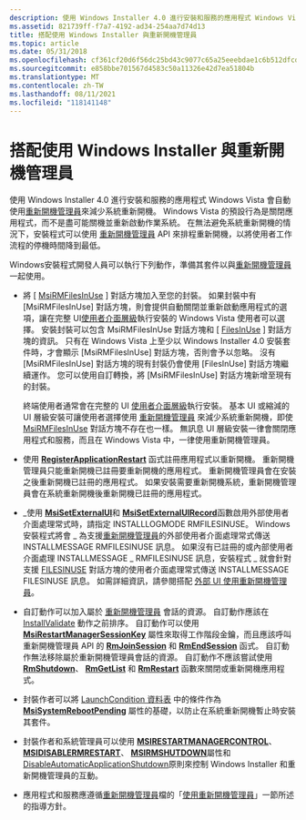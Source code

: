 ```yaml
---
description: 使用 Windows Installer 4.0 進行安裝和服務的應用程式 Windows Vista 會自動使用重新開機管理員來減少系統重新開機。
ms.assetid: 821739ff-f7a7-4192-ad34-254aa7d74d13
title: 搭配使用 Windows Installer 與重新開機管理員
ms.topic: article
ms.date: 05/31/2018
ms.openlocfilehash: cf361cf20d6f56dc25bd43c9077c65a25eeebdae1c6b512dfcde3e756448a7b0
ms.sourcegitcommit: e858bbe701567d4583c50a11326e42d7ea51804b
ms.translationtype: MT
ms.contentlocale: zh-TW
ms.lasthandoff: 08/11/2021
ms.locfileid: "118141148"
---
```

# <a name="using-windows-installer-with-restart-manager"></a>搭配使用 Windows Installer 與重新開機管理員

使用 Windows Installer 4.0 進行安裝和服務的應用程式 Windows Vista 會自動使用[重新開機管理員](../rstmgr/restart-manager-portal.md)來減少系統重新開機。 Windows Vista 的預設行為是關閉應用程式，而不是盡可能關機並重新啟動作業系統。 在無法避免系統重新開機的情況下，安裝程式可以使用 [重新開機管理員](../rstmgr/restart-manager-portal.md) API 來排程重新開機，以將使用者工作流程的停機時間降到最低。

Windows安裝程式開發人員可以執行下列動作，準備其套件以與[重新開機管理員](../rstmgr/restart-manager-portal.md)一起使用。

-   將 [ [MsiRMFilesInUse](msirmfilesinuse-dialog.md) ] 對話方塊加入至您的封裝。 如果封裝中有 [MsiRMFilesInUse] 對話方塊，則會提供自動關閉並重新啟動應用程式的選項，讓在完整 UI[使用者介面層級](user-interface-levels.md)執行安裝的 Windows Vista 使用者可以選擇。 安裝封裝可以包含 MsiRMFilesInUse 對話方塊和 [ [FilesInUse](filesinuse-dialog.md) ] 對話方塊的資訊。 只有在 Windows Vista 上至少以 Windows Installer 4.0 安裝套件時，才會顯示 [MsiRMFilesInUse] 對話方塊，否則會予以忽略。 沒有 [MsiRMFilesInUse] 對話方塊的現有封裝仍會使用 [FilesInUse] 對話方塊繼續運作。 您可以使用自訂轉換，將 [MsiRMFilesInUse] 對話方塊新增至現有的封裝。

    終端使用者通常會在完整的 UI [使用者介面層級](user-interface-levels.md)執行安裝。 基本 UI 或縮減的 UI 層級安裝可讓使用者選擇使用 [重新開機管理員](../rstmgr/restart-manager-portal.md) 來減少系統重新開機，即使 [MsiRMFilesInUse](msirmfilesinuse-dialog.md) 對話方塊不存在也一樣。 無訊息 UI 層級安裝一律會關閉應用程式和服務，而且在 Windows Vista 中，一律使用重新開機管理員。

-   使用 [**RegisterApplicationRestart**](/windows/win32/api/winbase/nf-winbase-registerapplicationrestart) 函式註冊應用程式以重新開機。 重新開機管理員只能重新開機已註冊要重新開機的應用程式。 重新開機管理員會在安裝之後重新開機已註冊的應用程式。 如果安裝需要重新開機系統，重新開機管理員會在系統重新開機後重新開機已註冊的應用程式。
-   \_使用 [**MsiSetExternalUI**](/windows/desktop/api/Msi/nf-msi-msisetexternaluia)和 [**MsiSetExternalUIRecord**](/windows/desktop/api/Msi/nf-msi-msisetexternaluirecord)函數啟用外部使用者介面處理常式時，請指定 INSTALLLOGMODE RMFILESINUSE。 Windows安裝程式將會 \_ 為支援[重新開機管理員](../rstmgr/restart-manager-portal.md)的外部使用者介面處理常式傳送 INSTALLMESSAGE RMFILESINUSE 訊息。 如果沒有已註冊的或內部使用者介面處理 INSTALLMESSAGE \_ RMFILESINUSE 訊息，安裝程式 \_ 就會針對支援 [FILESINUSE](filesinuse-dialog.md) 對話方塊的使用者介面處理常式傳送 INSTALLMESSAGE FILESINUSE 訊息。 如需詳細資訊，請參閱搭配 [外部 UI 使用重新開機管理員](using-restart-manager-with-an-external-ui-.md)。
-   自訂動作可以加入屬於 [重新開機管理員](../rstmgr/restart-manager-portal.md) 會話的資源。 自訂動作應該在 [InstallValidate](installvalidate-action.md) 動作之前排序。 自訂動作可以使用 [**MsiRestartManagerSessionKey**](msirestartmanagersessionkey.md) 屬性來取得工作階段金鑰，而且應該呼叫重新開機管理員 API 的 [**RmJoinSession**](/windows/win32/api/restartmanager/nf-restartmanager-rmjoinsession) 和 [**RmEndSession**](/windows/win32/api/restartmanager/nf-restartmanager-rmendsession) 函式。 自訂動作無法移除屬於重新開機管理員會話的資源。 自訂動作不應該嘗試使用 [**RmShutdown**](/windows/win32/api/restartmanager/nf-restartmanager-rmshutdown)、 [**RmGetList**](/windows/win32/api/restartmanager/nf-restartmanager-rmgetlist) 和 [**RmRestart**](/windows/win32/api/restartmanager/nf-restartmanager-rmrestart) 函數來關閉或重新開機應用程式。
-   封裝作者可以將 [LaunchCondition 資料表](launchcondition-table.md) 中的條件作為 [**MsiSystemRebootPending**](msisystemrebootpending.md) 屬性的基礎，以防止在系統重新開機暫止時安裝其套件。
-   封裝作者和系統管理員可以使用 [**MSIRESTARTMANAGERCONTROL**](msirestartmanagercontrol.md)、 [**MSIDISABLERMRESTART**](msidisablermrestart.md)、 [**MSIRMSHUTDOWN**](msirmshutdown.md)屬性和 [DisableAutomaticApplicationShutdown](disableautomaticapplicationshutdown.md)原則來控制 Windows Installer 和重新開機管理員的互動。
-   應用程式和服務應遵循[重新開機管理員](../rstmgr/restart-manager-portal.md)檔的「[使用重新開機管理員](../rstmgr/using-restart-manager.md)」一節所述的指導方針。

 

 
